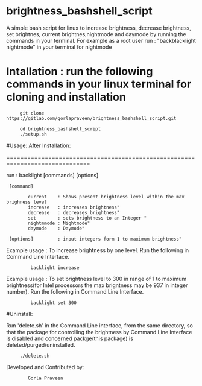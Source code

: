# brightness_bashshell_script
A simple bash script for linux to increase brightness, decrease brightness, set brightnes, current brightnes,nightmode and daymode by running the commands in your terminal.
For example as a root user run : "backblacklight nightmode" in your terminal for nightmode


Intallation : run the following commands in your linux terminal for cloning and installation
===============================================================================

         git clone https://gitlab.com/gorlapraveen/brightness_bashshell_script.git

         cd brightness_bashshell_script
         ./setup.sh



#Usage: After Installation:

==============================================================================

run                : backlight [commands] [options] 

     [command]

            current    : Shows present brightness level within the max brighness level
            increase   : increases brightness"
            decrease   : decreases brightness" 
            set        : sets brightness to an Integer "
            nightmmode : Nightmode"
            daymode    : Daymode"

     [options]         : input integers form 1 to maximum brightness"

Example usage :  To increase brightness by one level. Run the following in Command Line Interface.

             backlight increase

Example usage : To set brightness level to 300 in range of 1 to maximum brightness(for Intel processors the max brigntness may be 937 in integer number). Run the following in Command Line Interface.

             backlight set 300 


#Uninstall:

Run 'delete.sh' in the Command Line interface, from the same directory, so that the package for controlling the brightness by Command Line Interface is disabled and concerned packge(this package) is deleted/purged/uninstalled. 
         
         ./delete.sh

Developed and Contributed by: 

            Gorla Praveen


